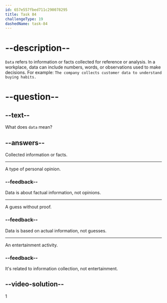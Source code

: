 ```yaml
---
id: 657e557fbed711c290078295
title: Task 84
challengeType: 19
dashedName: task-84
---
```


# --description--

`Data` refers to information or facts collected for reference or analysis. In a workplace, data can include numbers, words, or observations used to make decisions. For example: `The company collects customer data to understand buying habits.`

# --question--

## --text--

What does `data` mean?

## --answers--

Collected information or facts.

---

A type of personal opinion.

### --feedback--

Data is about factual information, not opinions.

---

A guess without proof.

### --feedback--

Data is based on actual information, not guesses.

---

An entertainment activity.

### --feedback--

It's related to information collection, not entertainment.

## --video-solution--

1
